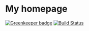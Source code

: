 My homepage
======================

[![Greenkeeper badge](https://badges.greenkeeper.io/yakovlevyuri/yakovlevyuri-com.svg)](https://greenkeeper.io/)
[![Build Status](https://travis-ci.com/yakovlevyuri/yakovlevyuri-com.svg?branch=master)](https://travis-ci.com/yakovlevyuri/yakovlevyuri-com)
